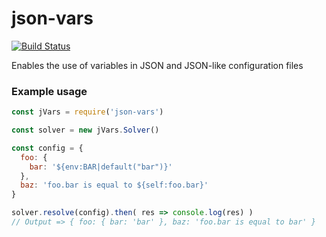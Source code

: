 # json-vars
[![Build Status](https://travis-ci.org/l-catallo/json-vars.svg?branch=master)](https://travis-ci.org/l-catallo/json-vars)

Enables the use of variables in JSON and JSON-like configuration files

### Example usage

```javascript
const jVars = require('json-vars')

const solver = new jVars.Solver()

const config = {
  foo: {
    bar: '${env:BAR|default("bar")}'
  },
  baz: 'foo.bar is equal to ${self:foo.bar}'
}

solver.resolve(config).then( res => console.log(res) )
// Output => { foo: { bar: 'bar' }, baz: 'foo.bar is equal to bar' }
```
